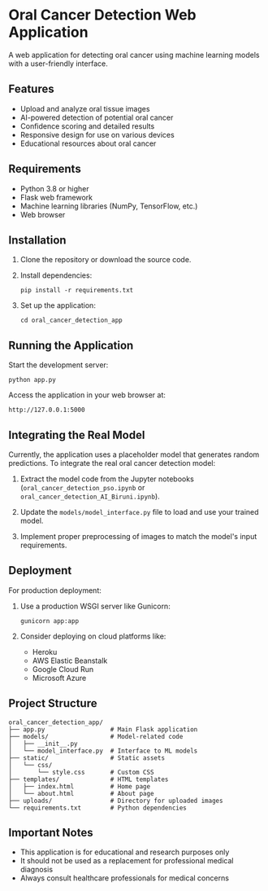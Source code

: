 # Oral Cancer Detection Web Application

A web application for detecting oral cancer using machine learning models with a user-friendly interface.

## Features

- Upload and analyze oral tissue images
- AI-powered detection of potential oral cancer
- Confidence scoring and detailed results
- Responsive design for use on various devices
- Educational resources about oral cancer

## Requirements

- Python 3.8 or higher
- Flask web framework
- Machine learning libraries (NumPy, TensorFlow, etc.)
- Web browser

## Installation

1. Clone the repository or download the source code.

2. Install dependencies:
   ```
   pip install -r requirements.txt
   ```

3. Set up the application:
   ```
   cd oral_cancer_detection_app
   ```

## Running the Application

Start the development server:

```
python app.py
```

Access the application in your web browser at:
```
http://127.0.0.1:5000
```

## Integrating the Real Model

Currently, the application uses a placeholder model that generates random predictions. To integrate the real oral cancer detection model:

1. Extract the model code from the Jupyter notebooks (`oral_cancer_detection_pso.ipynb` or `oral_cancer_detection_AI_Biruni.ipynb`).

2. Update the `models/model_interface.py` file to load and use your trained model.

3. Implement proper preprocessing of images to match the model's input requirements.

## Deployment

For production deployment:

1. Use a production WSGI server like Gunicorn:
   ```
   gunicorn app:app
   ```

2. Consider deploying on cloud platforms like:
   - Heroku
   - AWS Elastic Beanstalk
   - Google Cloud Run
   - Microsoft Azure

## Project Structure

```
oral_cancer_detection_app/
├── app.py                  # Main Flask application
├── models/                 # Model-related code
│   ├── __init__.py
│   └── model_interface.py  # Interface to ML models
├── static/                 # Static assets
│   └── css/
│       └── style.css       # Custom CSS
├── templates/              # HTML templates
│   ├── index.html          # Home page
│   └── about.html          # About page
├── uploads/                # Directory for uploaded images
└── requirements.txt        # Python dependencies
```

## Important Notes

- This application is for educational and research purposes only
- It should not be used as a replacement for professional medical diagnosis
- Always consult healthcare professionals for medical concerns 